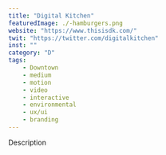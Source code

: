 ```yaml
---
title: "Digital Kitchen"
featuredImage: ./-hamburgers.png
website: "https://www.thisisdk.com/"
twit: "https://twitter.com/digitalkitchen"
inst: ""
category: "D"
tags:
    - Downtown
    - medium
    - motion
    - video
    - interactive
    - environmental
    - ux/ui
    - branding
---
```


Description
